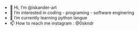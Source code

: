 - 👋 Hi, I’m @iskander-art
- 👀 I’m interested in coding - programing - software enginering
- 🌱 I’m currently learning python langue
- 📫 How to reach me instagram : @0skndr

<!---
iskander-art/iskander-art is a ✨ special ✨ repository because its `README.md` (this file) appears on your GitHub profile.
You can click the Preview link to take a look at your changes.
--->





